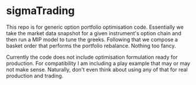 # sigmaTrading
This repo is for generic option portfolio optimisation code. 
Essentially we take the market data snapshot for a given instrument's option chain and then run a MIP model to tune the greeks.
Following that we compose a basket order that performs the portfolio rebalance. 
Nothing too fancy.

Currently the code does not include optimisation formulation ready for production. 
For compatibility I am including a play example that may or may not make sense.
Naturally, don't even think about using any of that for real production and trading.
